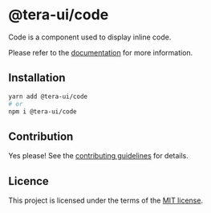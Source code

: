 # @tera-ui/code

Code is a component used to display inline code.

Please refer to the [documentation](https://teraui.org/docs/components/code) for more information.

## Installation

```sh
yarn add @tera-ui/code
# or
npm i @tera-ui/code
```

## Contribution

Yes please! See the
[contributing guidelines](https://github.com/hieumau12/tera-ui/blob/master/CONTRIBUTING.md)
for details.

## Licence

This project is licensed under the terms of the
[MIT license](https://github.com/hieumau12/tera-ui/blob/master/LICENSE).
